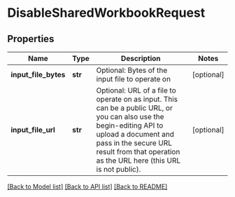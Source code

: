 # DisableSharedWorkbookRequest

## Properties
Name | Type | Description | Notes
------------ | ------------- | ------------- | -------------
**input_file_bytes** | **str** | Optional: Bytes of the input file to operate on | [optional] 
**input_file_url** | **str** | Optional: URL of a file to operate on as input.  This can be a public URL, or you can also use the begin-editing API to upload a document and pass in the secure URL result from that operation as the URL here (this URL is not public). | [optional] 

[[Back to Model list]](../README.md#documentation-for-models) [[Back to API list]](../README.md#documentation-for-api-endpoints) [[Back to README]](../README.md)



